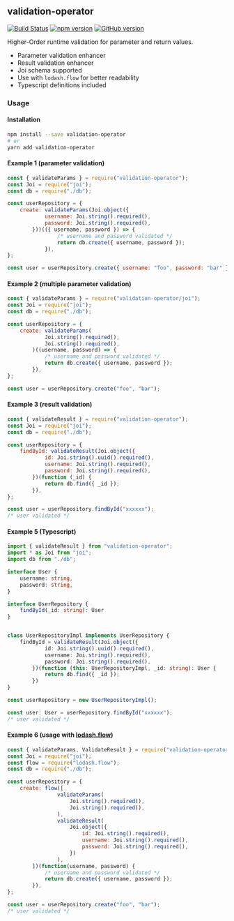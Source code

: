 ## validation-operator
[![Build Status](https://travis-ci.org/rafaelkallis/validation-operator.svg?branch=master)](https://travis-ci.org/rafaelkallis/validation-operator)
[![npm version](https://badge.fury.io/js/validation-operator.svg)](https://badge.fury.io/js/validation-operator)
[![GitHub version](https://badge.fury.io/gh/rafaelkallis%2Fvalidation-operator.svg)](https://badge.fury.io/gh/rafaelkallis%2Fvalidation-operator)

Higher-Order runtime validation for parameter and return values.

- Parameter validation enhancer
- Result validation enhancer
- Joi schema supported
- Use with `lodash.flow` for better readability
- Typescript definitions included

### Usage

#### Installation

```bash
npm install --save validation-operator
# or
yarn add validation-operator
```

#### Example 1 (parameter validation)

```js
const { validateParams } = require("validation-operator");
const Joi = require("joi");
const db = require("./db");

const userRepository = {
    create: validateParams(Joi.object({
            username: Joi.string().required(),
            password: Joi.string().required(),
        }))(({ username, password }) => {
                /* username and password validated */
                return db.create({ username, password });
            }),
};

const user = userRepository.create({ username: "foo", password: "bar" });
```

#### Example 2 (multiple parameter validation)

```js
const { validateParams } = require("validation-operator/joi");
const Joi = require("joi");
const db = require("./db");

const userRepository = {
    create: validateParams(
            Joi.string().required(),
            Joi.string().required(),
        )((username, password) => {
            /* username and password validated */
            return db.create({ username, password });
        }),
};

const user = userRepository.create("foo", "bar");
```

#### Example 3 (result validation)

```js
const { validateResult } = require("validation-operator");
const Joi = require("joi");
const db = require("./db");

const userRepository = {
    findById: validateResult(Joi.object({
            id: Joi.string().uuid().required(),
            username: Joi.string().required(),
            password: Joi.string().required(),
        })(function (_id) {
            return db.find({ _id });
        }),
};

const user = userRepository.findById("xxxxxx");
/* user validated */
```

#### Example 5 (Typescript)

```ts
import { validateResult } from "validation-operator";
import * as Joi from "joi";
import db from "./db";

interface User {
    username: string,
    password: string,
}

interface UserRepository {
    findById(_id: string): User
}


class UserRepositoryImpl implements UserRepository {
    findById = validateResult(Joi.object({
            id: Joi.string().uuid().required(),
            username: Joi.string().required(),
            password: Joi.string().required(),
        })(function (this: UserRepositoryImpl, _id: string): User {
            return db.find({ _id });
        })
}

const userRepository = new UserRepositoryImpl();

const user: User = userRepository.findById("xxxxxx");
/* user validated */
```

#### Example 6 (usage with [lodash.flow](https://lodash.com/docs#flow))

```js
const { validateParams, ValidateResult } = require("validation-operator");
const Joi = require("joi");
const flow = require("lodash.flow");
const db = require("./db");

const userRepository = {
    create: flow([
                validateParams(
                    Joi.string().required(),
                    Joi.string().required(),
                ),
                validateResult(
                    Joi.object({
                        id: Joi.string().required(),
                        username: Joi.string().required(),
                        password: Joi.string().required(),
                    })
                ),
        ])(function(username, password) {
            /* username and password validated */
            return db.create({ username, password });
        }),
};

const user = userRepository.create("foo", "bar");
/* user validated */
```

